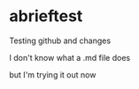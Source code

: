 # abrieftest
Testing github and changes

I don't know what a .md file does

but I'm trying it out now
